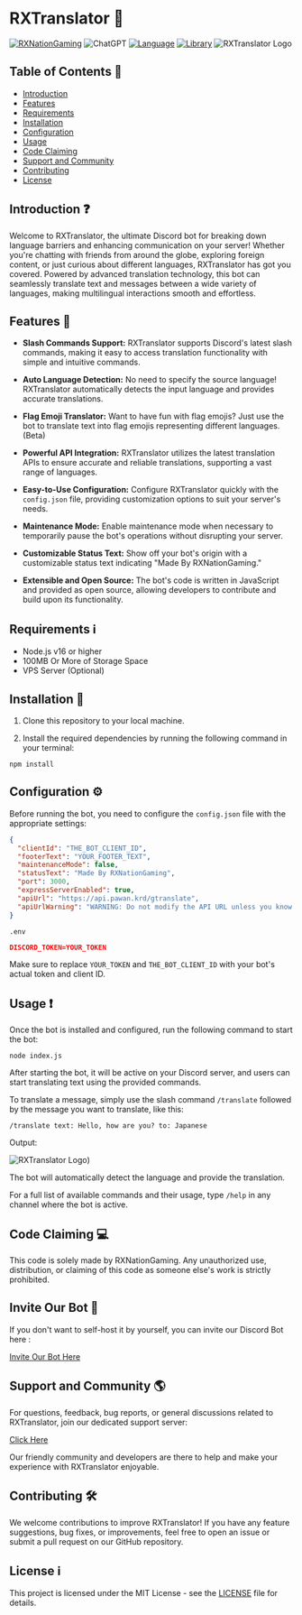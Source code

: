 # RXTranslator 🤖

[![RXNationGaming](https://img.shields.io/discord/889339328470323212?color=5865F2&logo=discord&logoColor=white&style=for-the-badge)](https://discord.gg/TXPW3uWuKg)
![ChatGPT](https://img.shields.io/badge/chatGPT-74aa9c?style=for-the-badge&logo=openai&logoColor=white)
[![Language](https://img.shields.io/github/languages/top/ProbablyRaging/CreatorBot?color=f0db4f&logoColor=white&style=for-the-badge)]()
[![Library](https://img.shields.io/badge/library-discord.js-5865f2?style=for-the-badge)](https://www.npmjs.com/package/discord.js)
![RXTranslator Logo](https://cdn.discordapp.com/attachments/889544904236224622/1141269036961898557/image.png)

## Table of Contents 📕
- [Introduction](#introduction)
- [Features](#features)
- [Requirements](#requirements)
- [Installation](#installation)
- [Configuration](#configuration)
- [Usage](#usage)
- [Code Claiming](#code-claiming)
- [Support and Community](#support-and-community)
- [Contributing](#contributing)
- [License](#license)

## Introduction ❓

Welcome to RXTranslator, the ultimate Discord bot for breaking down language barriers and enhancing communication on your server! Whether you're chatting with friends from around the globe, exploring foreign content, or just curious about different languages, RXTranslator has got you covered. Powered by advanced translation technology, this bot can seamlessly translate text and messages between a wide variety of languages, making multilingual interactions smooth and effortless.

## Features 🔰

- **Slash Commands Support:** RXTranslator supports Discord's latest slash commands, making it easy to access translation functionality with simple and intuitive commands.

- **Auto Language Detection:** No need to specify the source language! RXTranslator automatically detects the input language and provides accurate translations.

- **Flag Emoji Translator:** Want to have fun with flag emojis? Just use the bot to translate text into flag emojis representing different languages. (Beta)

- **Powerful API Integration:** RXTranslator utilizes the latest translation APIs to ensure accurate and reliable translations, supporting a vast range of languages.

- **Easy-to-Use Configuration:** Configure RXTranslator quickly with the `config.json` file, providing customization options to suit your server's needs.

- **Maintenance Mode:** Enable maintenance mode when necessary to temporarily pause the bot's operations without disrupting your server.

- **Customizable Status Text:** Show off your bot's origin with a customizable status text indicating "Made By RXNationGaming."

- **Extensible and Open Source:** The bot's code is written in JavaScript and provided as open source, allowing developers to contribute and build upon its functionality.

## Requirements ℹ

- Node.js v16 or higher
- 100MB Or More of Storage Space
- VPS Server (Optional)

## Installation 🔧

1. Clone this repository to your local machine.

2. Install the required dependencies by running the following command in your terminal:

```
npm install
```

## Configuration ⚙

Before running the bot, you need to configure the `config.json` file with the appropriate settings:

```json
{
  "clientId": "THE_BOT_CLIENT_ID",
  "footerText": "YOUR_FOOTER_TEXT",
  "maintenanceMode": false,
  "statusText": "Made By RXNationGaming",
  "port": 3000,
  "expressServerEnabled": true,
  "apiUrl": "https://api.pawan.krd/gtranslate",
  "apiUrlWarning": "WARNING: Do not modify the API URL unless you know what you are doing! This can cause unexpected behavior and break the bot's functionality. | Optional Link For API: https://api.pawan.krd/mtranslate (Recommended & Offers Almost All Of It's Languages)"
}
```

`.env`
```json
DISCORD_TOKEN=YOUR_TOKEN
```

Make sure to replace `YOUR_TOKEN` and `THE_BOT_CLIENT_ID` with your bot's actual token and client ID.

## Usage ❗

Once the bot is installed and configured, run the following command to start the bot:

```
node index.js
```

After starting the bot, it will be active on your Discord server, and users can start translating text using the provided commands.

To translate a message, simply use the slash command `/translate` followed by the message you want to translate, like this:

```
/translate text: Hello, how are you? to: Japanese
```

Output:

![RXTranslator Logo](https://media.discordapp.net/attachments/889544904236224622/1140828141254881370/image.png))

The bot will automatically detect the language and provide the translation.

For a full list of available commands and their usage, type `/help` in any channel where the bot is active.

## Code Claiming 💻

This code is solely made by RXNationGaming. Any unauthorized use, distribution, or claiming of this code as someone else's work is strictly prohibited.

## Invite Our Bot 🤖

If you don't want to self-host it by yourself, you can invite our Discord Bot here :

[Invite Our Bot Here](https://discord.com/api/oauth2/authorize?client_id=824202332992045056&permissions=2147601408&scope=bot%20applications.commands)

## Support and Community 🌎

For questions, feedback, bug reports, or general discussions related to RXTranslator, join our dedicated support server:

[Click Here](https://discord.gg/2wPQv5NcHD)

Our friendly community and developers are there to help and make your experience with RXTranslator enjoyable.

## Contributing 🛠

We welcome contributions to improve RXTranslator! If you have any feature suggestions, bug fixes, or improvements, feel free to open an issue or submit a pull request on our GitHub repository.

## License ℹ

This project is licensed under the MIT License - see the [LICENSE](LICENSE) file for details.

